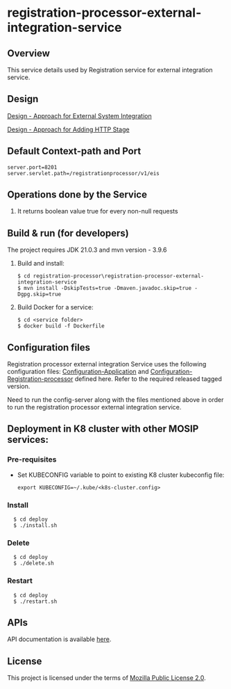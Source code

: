 # registration-processor-external-integration-service

## Overview
This service details used by Registration service for external integration service.

## Design
[Design - Approach for External System Integration](https://github.com/mosip/registration/blob/master/design/registration-processor/Approach_for_external_system_integration.md)

[Design - Approach for Adding HTTP Stage](https://github.com/mosip/registration/blob/master/design/registration-processor/Approach_for_http_integration.md)

## Default Context-path and Port
```
server.port=8201
server.servlet.path=/registrationprocessor/v1/eis
```

## Operations done by the Service
1. It returns boolean value true for every non-null requests

## Build & run (for developers)
The project requires JDK 21.0.3
and mvn version - 3.9.6

1. Build and install:
    ```
    $ cd registration-processor\registration-processor-external-integration-service
    $ mvn install -DskipTests=true -Dmaven.javadoc.skip=true -Dgpg.skip=true
    ```
2. Build Docker for a service:
    ```
    $ cd <service folder>
    $ docker build -f Dockerfile
    ```

## Configuration files
Registration processor external integration Service uses the following configuration files:
[Configuration-Application](https://github.com/mosip/mosip-config/blob/master/application-default.properties) and
[Configuration-Registration-processor](https://github.com/mosip/mosip-config/blob/master/registration-processor-default.properties) defined here.
Refer to the required released tagged version.

Need to run the config-server along with the files mentioned above in order to run the registration processor external integration service.

## Deployment in K8 cluster with other MOSIP services:
### Pre-requisites
* Set KUBECONFIG variable to point to existing K8 cluster kubeconfig file:
    ```
    export KUBECONFIG=~/.kube/<k8s-cluster.config>
    ```
### Install
  ```
    $ cd deploy
    $ ./install.sh
   ```
### Delete
  ```
    $ cd deploy
    $ ./delete.sh
   ```
### Restart
  ```
    $ cd deploy
    $ ./restart.sh
   ```

## APIs
API documentation is available [here](https://mosip.github.io/documentation/).

## License
This project is licensed under the terms of [Mozilla Public License 2.0](https://github.com/mosip/mosip-ref-impl/blob/master/LICENSE).